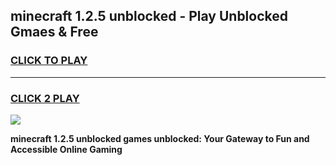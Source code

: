 
## minecraft 1.2.5 unblocked - Play Unblocked Gmaes & Free
<h3>
<a href="https://news.freeplayer.one?title=minecraft_1.2.5_unblocked&ref=16F">CLICK TO PLAY</a></h3>
<hr>

<h3>
<a href="https://news.freeplayer.one?title=minecraft_1.2.5_unblocked&ref=16F">CLICK 2 PLAY</a>
  
</h3>

<a href="https://news.freeplayer.one?title=minecraft_1.2.5_unblocked&ref=16F/"><img src="https://clearcache.store/games.png"></a>


**minecraft 1.2.5 unblocked games unblocked: Your Gateway to Fun and Accessible Online Gaming**
